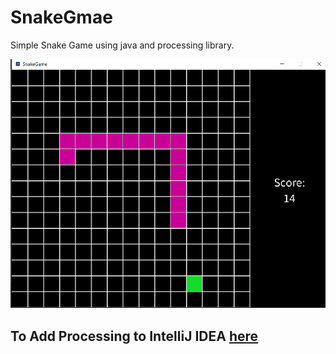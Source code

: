 # SnakeGmae
Simple Snake Game using java and processing library.

![alt text](https://github.com/yaserharba/SnakeGmae/blob/main/SnakeGameimage.png)

## To Add Processing to IntelliJ IDEA [here](https://stackoverflow.com/questions/36765288/how-to-use-processing-3-on-intellij-idea/36770937)
